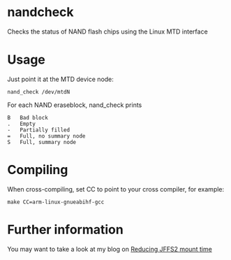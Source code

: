 # nandcheck
Checks the status of NAND flash chips using the Linux MTD interface

# Usage
Just point it at the MTD device node:
```
nand_check /dev/mtdN
```

For each NAND eraseblock, nand_check prints

```
B   Bad block
.   Empty
-   Partially filled
=   Full, no summary node
S   Full, summary node
```

# Compiling
When cross-compiling, set CC to point to your cross compiler, for example:
```
make CC=arm-linux-gnueabihf-gcc
```

# Further information
You may want to take a look at my blog on [Reducing JFFS2 mount time]( http://www.2net.co.uk/tutorial/jffs2-summary)
